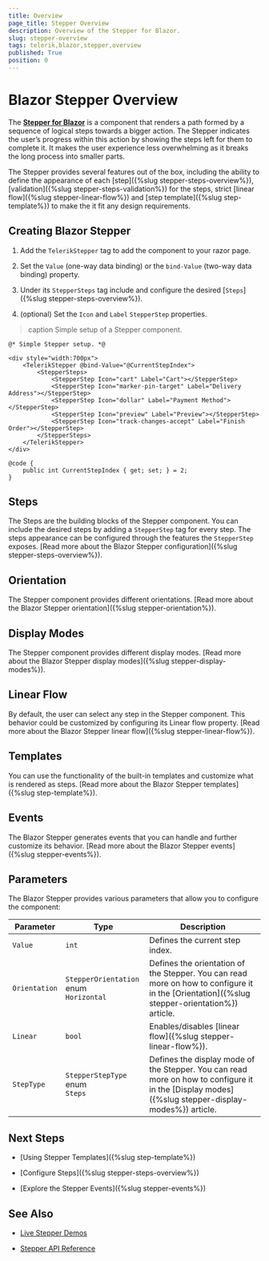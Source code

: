 ```yaml
---
title: Overview
page_title: Stepper Overview
description: Overview of the Stepper for Blazor.
slug: stepper-overview
tags: telerik,blazor,stepper,overview
published: True
position: 0
---
```



# Blazor Stepper Overview

The <a href ="https://www.telerik.com/blazor-ui/stepper"><strong>Stepper for Blazor</strong></a> is a component that renders a path formed by a sequence of logical steps towards a bigger action. The Stepper indicates the user’s progress within this action by showing the steps left for them to complete it. It makes the user experience less overwhelming as it breaks the long process into smaller parts.

The Stepper provides several features out of the box, including the ability to define the appearance of each [step]({%slug stepper-steps-overview%}), [validation]({%slug stepper-steps-validation%}) for the steps, strict [linear flow]({%slug stepper-linear-flow%}) and [step template]({%slug step-template%}) to make the it fit any design requirements.


## Creating Blazor Stepper

1. Add the `TelerikStepper` tag to add the component to your razor page.

2. Set the `Value` (one-way data binding) or the `bind-Value` (two-way data binding) property.

3. Under its `StepperSteps` tag include and configure the desired [`Steps`]({%slug  stepper-steps-overview%}).

4. (optional) Set the `Icon` and `Label` `StepperStep` properties.

>caption Simple setup of a Stepper component.

````CSHTML
@* Simple Stepper setup. *@

<div style="width:700px">
    <TelerikStepper @bind-Value="@CurrentStepIndex">
        <StepperSteps>
            <StepperStep Icon="cart" Label="Cart"></StepperStep>
            <StepperStep Icon="marker-pin-target" Label="Delivery Address"></StepperStep>
            <StepperStep Icon="dollar" Label="Payment Method"></StepperStep>
            <StepperStep Icon="preview" Label="Preview"></StepperStep>
            <StepperStep Icon="track-changes-accept" Label="Finish Order"></StepperStep>
        </StepperSteps>
    </TelerikStepper>
</div>

@code {
    public int CurrentStepIndex { get; set; } = 2;
}
````

## Steps

The Steps are the building blocks of the Stepper component. You can include the desired steps by adding a `StepperStep` tag for every step. The steps appearance can be configured through the features the `StepperStep` exposes. [Read more about the Blazor Stepper configuration]({%slug stepper-steps-overview%}).

## Orientation
The Stepper component provides different orientations. [Read more about the Blazor Stepper orientation]({%slug stepper-orientation%}).

## Display Modes

The Stepper component provides different display modes. [Read more about the Blazor Stepper display modes]({%slug stepper-display-modes%}).

## Linear Flow

By default, the user can select any step in the Stepper component. This behavior could be customized by configuring its Linear flow property. [Read more about the Blazor Stepper linear flow]({%slug stepper-linear-flow%}).

## Templates

You can use the functionality of the built-in templates and customize what is rendered as steps. [Read more about the Blazor Stepper templates]({%slug step-template%}).

## Events

The Blazor Stepper generates events that you can handle and further customize its behavior. [Read more about the Blazor Stepper events]({%slug stepper-events%}).

## Parameters

The Blazor Stepper provides various parameters that allow you to configure the component:

<style>
    article style + table {
        table-layout: auto;
        word-break: normal;
    }
</style>
| Parameter | Type | Description |
| ----------- | ----------- | ----------- |
| `Value` | `int` | Defines the current step index. |
| `Orientation` | `StepperOrientation` enum <br /> `Horizontal` | Defines the orientation of the Stepper. You can read more on how to configure it in the [Orientation]({%slug stepper-orientation%}) article. |
| `Linear` | `bool` | Enables/disables [linear flow]({%slug stepper-linear-flow%}). |
| `StepType` | `StepperStepType` enum <br /> `Steps` | Defines the display mode of the Stepper. You can read more on how to configure it in the [Display modes]({%slug stepper-display-modes%}) article. |

## Next Steps

* [Using Stepper Templates]({%slug step-template%})

* [Configure Steps]({%slug stepper-steps-overview%})

* [Explore the Stepper Events]({%slug stepper-events%})

## See Also

  * [Live Stepper Demos](https://demos.telerik.com/blazor-ui/stepper/overview)

  * [Stepper API Reference](https://docs.telerik.com/blazor-ui/api/Telerik.Blazor.Components.TelerikStepper)